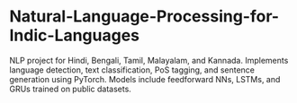 # Natural-Language-Processing-for-Indic-Languages
NLP project for Hindi, Bengali, Tamil, Malayalam, and Kannada. Implements language detection, text classification, PoS tagging, and sentence generation using PyTorch. Models include feedforward NNs, LSTMs, and GRUs trained on public datasets.
